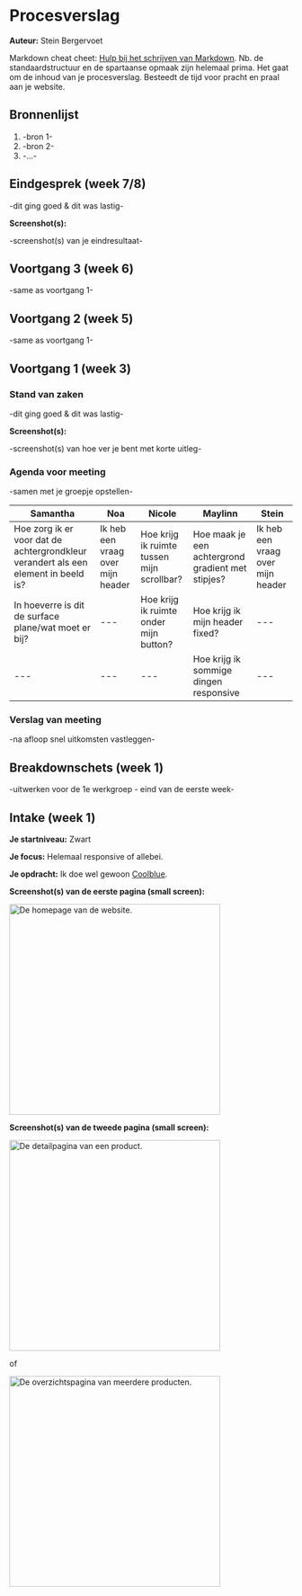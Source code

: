 # Procesverslag

**Auteur:** Stein Bergervoet

Markdown cheat cheet: [Hulp bij het schrijven van Markdown](https://github.com/adam-p/markdown-here/wiki/Markdown-Cheatsheet). Nb. de standaardstructuur en de spartaanse opmaak zijn helemaal prima. Het gaat om de inhoud van je procesverslag. Besteedt de tijd voor pracht en praal aan je website.

## Bronnenlijst

1. -bron 1-
2. -bron 2-
3. -...-

## Eindgesprek (week 7/8)

-dit ging goed & dit was lastig-

**Screenshot(s):**

-screenshot(s) van je eindresultaat-

## Voortgang 3 (week 6)

-same as voortgang 1-

## Voortgang 2 (week 5)

-same as voortgang 1-

## Voortgang 1 (week 3)

### Stand van zaken

-dit ging goed & dit was lastig-

**Screenshot(s):**

-screenshot(s) van hoe ver je bent met korte uitleg-

### Agenda voor meeting

-samen met je groepje opstellen-

| Samantha                                                                           | Noa                               | Nicole                                     | Maylinn                                           | Stein                             |
| ---------------------------------------------------------------------------------- | --------------------------------- | ------------------------------------------ | ------------------------------------------------- | --------------------------------- |
| Hoe zorg ik er voor dat de achtergrondkleur verandert als een element in beeld is? | Ik heb een vraag over mijn header | Hoe krijg ik ruimte tussen mijn scrollbar? | Hoe maak je een achtergrond gradient met stipjes? | Ik heb een vraag over mijn header |
| In hoeverre is dit de surface plane/wat moet er bij?                               | ---                               | Hoe krijg ik ruimte onder mijn button?     | Hoe krijg ik mijn header fixed?                   | ---                               |
| ---                                                                                | ---                               | ---                                        | Hoe krijg ik sommige dingen responsive            | ---                               |

### Verslag van meeting

-na afloop snel uitkomsten vastleggen-

## Breakdownschets (week 1)

-uitwerken voor de 1e werkgroep - eind van de eerste week-

## Intake (week 1)

**Je startniveau:** Zwart

**Je focus:** Helemaal responsive of allebei.

**Je opdracht:** Ik doe wel gewoon [Coolblue](https://www.coolblue.nl/).

**Screenshot(s) van de eerste pagina (small screen):**

<img src="images/Screenshot_Coolblue_1.png" width="375px" alt="De homepage van de website.">

**Screenshot(s) van de tweede pagina (small screen):**

<img src="images/Screenshot_Coolblue_2.png" width="375px" alt="De detailpagina van een product.">

of

<img src="images/Screenshot_Coolblue_3.png" width="375px" alt="De overzichtspagina van meerdere producten.">
